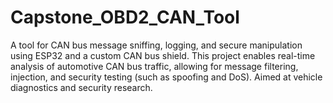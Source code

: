 # Capstone_OBD2_CAN_Tool
A tool for CAN bus message sniffing, logging, and secure manipulation using ESP32 and a custom CAN bus shield. This project enables real-time analysis of automotive CAN bus traffic, allowing for message filtering, injection, and security testing (such as spoofing and DoS). Aimed at vehicle diagnostics and security research.

